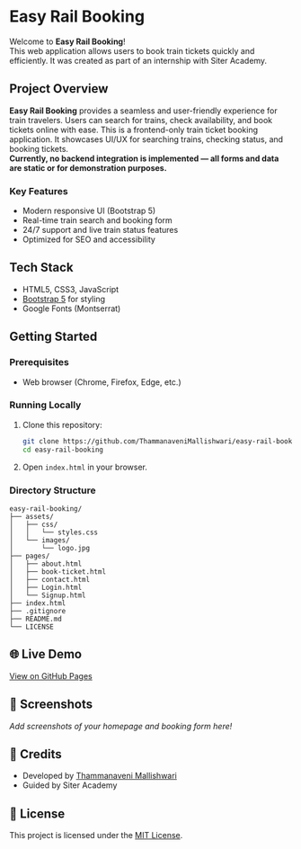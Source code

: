 # Easy Rail Booking

Welcome to **Easy Rail Booking**!  
This web application allows users to book train tickets quickly and efficiently. It was created as part of an internship with Siter Academy.

##  Project Overview

**Easy Rail Booking** provides a seamless and user-friendly experience for train travelers. Users can search for trains, check availability, and book tickets online with ease.
This is a frontend-only train ticket booking application. It showcases UI/UX for searching trains, checking status, and booking tickets.  
**Currently, no backend integration is implemented — all forms and data are static or for demonstration purposes.**

### Key Features

- Modern responsive UI (Bootstrap 5)
- Real-time train search and booking form
- 24/7 support and live train status features
- Optimized for SEO and accessibility

##  Tech Stack

- HTML5, CSS3, JavaScript
- [Bootstrap 5](https://getbootstrap.com/) for styling
- Google Fonts (Montserrat)

##  Getting Started

### Prerequisites

- Web browser (Chrome, Firefox, Edge, etc.)

### Running Locally

1. Clone this repository:
   ```bash
   git clone https://github.com/ThammanaveniMallishwari/easy-rail-booking.git
   cd easy-rail-booking
   ```
2. Open `index.html` in your browser.

### Directory Structure

```
easy-rail-booking/
├── assets/
│   ├── css/
│   │   └── styles.css
│   └── images/
│       └── logo.jpg
├── pages/
│   ├── about.html
│   ├── book-ticket.html
│   ├── contact.html
│   ├── Login.html
│   └── Signup.html
├── index.html
├── .gitignore
├── README.md
└── LICENSE
```

## 🌐 Live Demo

[View on GitHub Pages](https://ThammanaveniMallishwari.github.io/easy-rail-booking/)

## 📸 Screenshots

_Add screenshots of your homepage and booking form here!_

## 🤝 Credits

- Developed by [Thammanaveni Mallishwari](https://github.com/ThammanaveniMallishwari)
- Guided by Siter Academy

## 📝 License

This project is licensed under the [MIT License](LICENSE).